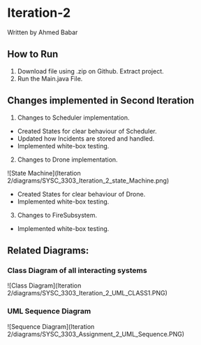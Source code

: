 # Iteration-2
Written by Ahmed Babar
## How to Run

1. Download file using .zip on Github. Extract project.
2. Run the Main.java File.

## Changes implemented in Second Iteration

1. Changes to Scheduler implementation. 
- Created States for clear behaviour of Scheduler.
- Updated how Incidents are stored and handled.
- Implemented white-box testing.

2. Changes to Drone implementation.


![State Machine](Iteration 2/diagrams/SYSC_3303_Iteration_2_state_Machine.png)
- Created States for clear behaviour of Drone.
- Implemented white-box testing.

3. Changes to FireSubsystem.
- Implemented white-box testing.

## Related Diagrams:
### Class Diagram of all interacting systems
![Class Diagram](Iteration 2/diagrams/SYSC_3303_Iteration_2_UML_CLASS1.PNG)
### UML Sequence Diagram
![Sequence Diagram](Iteration 2/diagrams/SYSC_3303_Assignment_2_UML_Sequence.PNG)
